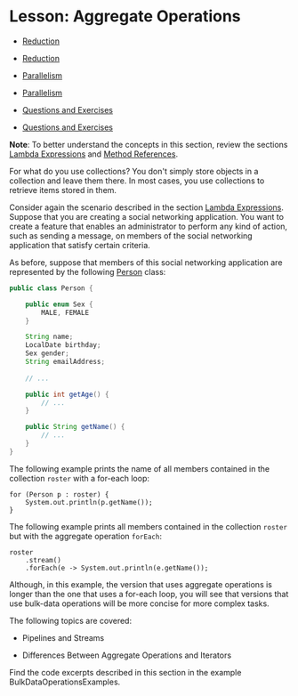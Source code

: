 # Lesson: Aggregate Operations


* [Reduction](https://docs.oracle.com/javase/tutorial/collections/streams/reduction.html)

* [Reduction](./reduction.md)

* [Parallelism](https://docs.oracle.com/javase/tutorial/collections/streams/parallelism.html)

* [Parallelism](./parallelism.md)

* [Questions and Exercises](https://docs.oracle.com/javase/tutorial/collections/streams/QandE/questions.html)

* [Questions and Exercises](./QandE/questions.md)


**Note**: To better understand the concepts in this section, review the sections [Lambda Expressions]() and [Method References]().


For what do you use collections? 
You don't simply store objects in a collection and leave them there. 
In most cases, you use collections to retrieve items stored in them.


Consider again the scenario described in the section [Lambda Expressions](). 
Suppose that you are creating a social networking application. 
You want to create a feature that enables an administrator to perform any kind of action, such as sending a message, on members of the social networking application that satisfy certain criteria.


As before, suppose that members of this social networking application are represented by the following [Person]() class:


```java
public class Person {

    public enum Sex {
        MALE, FEMALE
    }

    String name;
    LocalDate birthday;
    Sex gender;
    String emailAddress;
    
    // ...

    public int getAge() {
        // ...
    }

    public String getName() {
        // ...
    }
}
```


The following example prints the name of all members contained in the collection `roster` with a for-each loop:


```text
for (Person p : roster) {
    System.out.println(p.getName());
}
```


The following example prints all members contained in the collection `roster` but with the aggregate operation `forEach`:


```text
roster
    .stream()
    .forEach(e -> System.out.println(e.getName());
```


Although, in this example, the version that uses aggregate operations is longer than the one that uses a for-each loop, you will see that versions that use bulk-data operations will be more concise for more complex tasks.


The following topics are covered:


* Pipelines and Streams

* Differences Between Aggregate Operations and Iterators


Find the code excerpts described in this section in the example BulkDataOperationsExamples.
